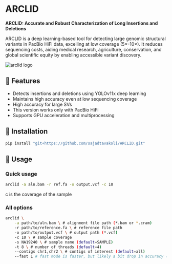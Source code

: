 # ARCLID
**ARCLID: Accurate and Robust Characterization of Long Insertions and Deletions**

ARCLID is a deep learning-based tool for detecting large genomic structural variants in PacBio HiFi data, excelling at low coverage (5×-10×). It reduces sequencing costs, aiding medical research, agriculture, conservation, and global scientific equity by enabling accessible variant discovery. 

![arclid logo](https://github.com/user-attachments/assets/d4df95d0-7226-483f-aa41-ea73e7bb40ad)



## 🧭 Features
- Detects insertions and deletions using YOLOv11x deep learning
- Maintains high accuracy even at low sequencing coverage  
- High accuracy for large SVs
- This version works only with PacBio HiFi 
- Supports GPU acceleration and multiprocessing


## 🚀 Installation
```bash
pip install "git+https://github.com/sajadtavakoli/ARCLID.git"

```

## 🧩 Usage
### Quick usage
```bash
arclid -a aln.bam -r ref.fa -o output.vcf -c 10
```

c is the coverage of the sample

### All options
```bash
arclid \
    -a path/to/aln.bam \ # alignment file path (*.bam or *.cram)
    -r path/to/reference.fa \ # reference file path
    -o path/to/output.vcf \ # output path (*.vcf)
    -c 10 \ # sample coverage 
    -s NA19240 \ # sample name (default=SAMPLE)
    -t 8 \ # number of threads (default=4)
    --contigs chr1,chr2 \ # contigs of interest (default=all)
    --fast 1 # fast mode is faster, but likely a bit drop in accuracy (default: 1, 1->fast, 0->slow)
``` 

